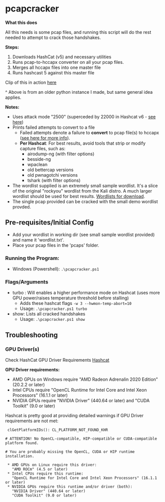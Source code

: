 # pcapcracker

__What this does__

All this needs is some pcap files, and running this script will do the rest needed to attempt to crack those handshakes.


__Steps:__
1. Downloads HashCat (v5) and necessary utilities
2. Runs pcap-to-hccapx converter on all your pcap files.
3. Merges all hccapx files into one master file
4. Runs hashcast 5 against this master file

Clip of this in action [here](https://link.us1.storjshare.io/s/juouchkuithxm5u2idjbv5uv2uqq/clips/pcapcracker_demo.mp4)

^ Above is from an older python instance I made, but same general idea applies.

__Notes:__
- Uses attack mode "2500" (superceded by 22000 in Hashcat v6 - [see here](https://hashcat.net/forum/thread-10253.html))
- Prints failed attempts to convert to a file 
  - Failed attempts denote a failure to __convert__ to pcap file(s) to hccapx ([see here for more info](https://hashcat.net/cap2hashcat/)).
  - __Per Hashcat__: For best results, avoid tools that strip or modify capture files, such as:
    - airodump-ng (with filter options)
    - besside-ng
    - wpaclean
    - old bettercap versions
    - old pwnagotchi versions
    - tshark (with filter options)
- The wordlist supplied is an extremely small sample wordlist. It's a slice of the original "rockyou" wordlist from the Kali distro. A much larger wordlist should be used for best results. [Wordlists for download](https://weakpass.com/wordlist). 
- The single pcap provided can be cracked with the small demo wordlist provded.

## Pre-requisites/Initial Config

- Add your wordlist in working dir (see small sample wordlist provided) and name it 'wordlist.txt'.
- Place your pcap files in the 'pcaps' folder.

### Running the Program:
  - Windows (Powershell): `.\pcapcracker.ps1`


### Flags/Arguments
- turbo : Will enables a higher performance mode on Hashcat (uses more GPU power/raises temperature threshold before stalling)
  - Adds these hashcat flags `-w 3 --hwmon-temp-abort=10`
  - Usage: `.\pcapcracker.ps1 turbo`
- show: Lists all cracked handshakes
  - Usage: `.\pcapcracker.ps1 show`   


## Troubleshooting


### GPU Driver(s)

Check HashCat GPU Driver Requirements [Hashcat](https://hashcat.net/hashcat/)

__GPU Driver requirements:__
- AMD GPUs on Windows require "AMD Radeon Adrenalin 2020 Edition" (20.2.2 or later)
- Intel CPUs require "OpenCL Runtime for Intel Core and Intel Xeon Processors" (16.1.1 or later)
- NVIDIA GPUs require "NVIDIA Driver" (440.64 or later) and "CUDA Toolkit" (9.0 or later)


Hashcat is pretty good at providing detailed warnings if GPU Driver requirements are not met:
```
 clGetPlatformIDs(): CL_PLATFORM_NOT_FOUND_KHR

# ATTENTION! No OpenCL-compatible, HIP-compatible or CUDA-compatible platform found.

# You are probably missing the OpenCL, CUDA or HIP runtime installation.

 * AMD GPUs on Linux require this driver:
   "AMD ROCm" (4.5 or later)
 * Intel CPUs require this runtime:
   "OpenCL Runtime for Intel Core and Intel Xeon Processors" (16.1.1 or later)
 * NVIDIA GPUs require this runtime and/or driver (both):
   "NVIDIA Driver" (440.64 or later)
   "CUDA Toolkit" (9.0 or later)
```


